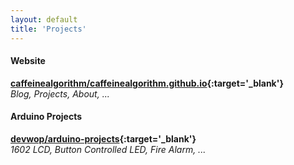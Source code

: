 ```yaml
---
layout: default
title: 'Projects'
---
```


#### Website
**[caffeinealgorithm/caffeinealgorithm.github.io](https://github.com/caffeinealgorithm/caffeinealgorithm.github.io){:target='_blank'}**  
*Blog, Projects, About, ...*

#### Arduino Projects
**[devwop/arduino-projects](https://github.com/devwop/arduino-projects){:target='_blank'}**  
*1602 LCD, Button Controlled LED, Fire Alarm, ...*